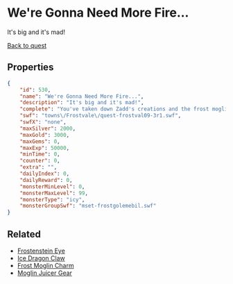# We're Gonna Need More Fire...

It's big and it's mad!

[Back to quest](../quests.md)

## Properties

```json
{
    "id": 530,
    "name": "We're Gonna Need More Fire...",
    "description": "It's big and it's mad!",
    "complete": "You've taken down Zadd's creations and the frost moglins are finally safe! Time for some cocoaberry juice!",
    "swf": "towns\/Frostvale\/quest-frostval09-3r1.swf",
    "swfX": "none",
    "maxSilver": 2000,
    "maxGold": 3000,
    "maxGems": 0,
    "maxExp": 50000,
    "minTime": 0,
    "counter": 0,
    "extra": "",
    "dailyIndex": 0,
    "dailyReward": 0,
    "monsterMinLevel": 0,
    "monsterMaxLevel": 99,
    "monsterType": "icy",
    "monsterGroupSwf": "mset-frostgolemebil.swf"
}
```

## Related

- [Frostenstein Eye](../items/3369-frostenstein-eye.md)
- [Ice Dragon Claw](../items/3370-ice-dragon-claw.md)
- [Frost Moglin Charm](../items/3371-frost-moglin-charm.md)
- [Moglin Juicer Gear](../items/3372-moglin-juicer-gear.md)

